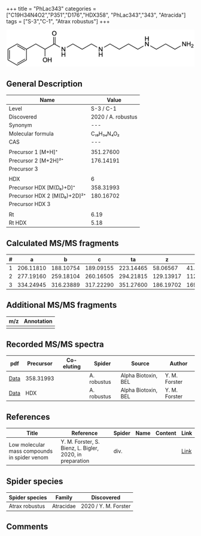 +++
title = "PhLac343"
categories = ["C19H34N4O2","P351","D176","HDX358",
"PhLac343","343",
"Atracida"]
tags = ["S-3","C-1",
"Atrax robustus"]
+++

![](/img/PhLac343.png)

## General Description

| Name                       | Value              |
|----------------------------|--------------------|
| Level                      | S-3 / C-1          |
| Discovered                 | 2020 / A. robustus |
| Synonym                    | ---                |
| Molecular formula          | C₁₉H₃₄N₄O₂                   |
| CAS                        | ---                |
|                            |                    |
| Precursor 1 [M+H]⁺         | 351.27600                   |
| Precursor 2 [M+2H]²⁺       | 176.14191                   |
| Precursor 3                |                    |
|                            |                    |
| HDX                        | 6                   |
| Precursor HDX   [M(D₆)+D]⁺   | 358.31993                   |
| Precursor HDX 2 [M(D₆)+2D]²⁺ | 180.16702                   |
| Precursor HDX 3            |                    |
|                            |                    |
| Rt                         | 6.19                   |
| Rt HDX                     | 5.18                   |

## Calculated MS/MS fragments

| # | a         | b         | c         | ta        | z         | y         | tz        |
|---|-----------|-----------|-----------|-----------|-----------|-----------|-----------|
| 1 | 206.11810 | 188.10754 | 189.09155 | 223.14465 | 58.06567 | 41.03912 | 75.09222 |
| 2 | 277.19160 | 259.18104 | 260.16505 | 294.21815 | 129.13917 | 112.11262 | 146.16572 |
| 3 | 334.24945 | 316.23889 | 317.22290 | 351.27600 | 186.19702 | 169.17047 | 203.22357 |

## Additional MS/MS fragments

| m/z | Annotation |
|-----|------------|
|     |            |

## Recorded MS/MS spectra

| pdf                                             | Precursor | Co-eluting | Spider      | Source                       | Author        |
|-------------------------------------------------|-----------|------------|-------------|------------------------------|---------------|
| [Data](/pdf/A-robustus/351_PhLac343_Ar.pdf)   | 358.31993 |            | A. robustus | Alpha Biotoxin, BEL  | Y. M. Forster |
| [Data](/pdf/A-robustus/351_PhLac343_Ar_HDX.pdf)   | HDX |            | A. robustus | Alpha Biotoxin, BEL  | Y. M. Forster |

## References

| Title | Reference | Spider | Name | Content | Link |
|-------|-----------|--------|------|---------|------|
| Low molecular mass compounds in spider venom      | Y. M. Forster, S. Bienz, L. Bigler, 2020, in preparation          | div.       |   |   | [Link](unknown) |

## Spider species

| Spider species     | Family     | Discovered           |
|--------------------|------------|----------------------|
| Atrax robustus     | Atracidae  | 2020 / Y. M. Forster |

## Comments